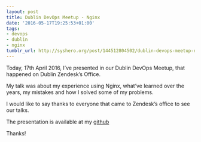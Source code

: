 ```yaml
---
layout: post
title: Dublin DevOps Meetup - Nginx
date: '2016-05-17T19:25:53+01:00'
tags:
- devops
- dublin
- nginx
tumblr_url: http://syshero.org/post/144512804502/dublin-devops-meetup-nginx
---
```

Today, 17th April 2016, I’ve presented in our Dublin DevOps Meetup, that happened on Dublin Zendesk’s Office.

My talk was about my experience using Nginx, what’ve learned over the years, my mistakes and how I solved some of my problems.

I would like to say thanks to everyone that came to Zendesk’s office to see our talks.

The presentation is available at my [github](https://github.com/caquino/talks)

Thanks!
